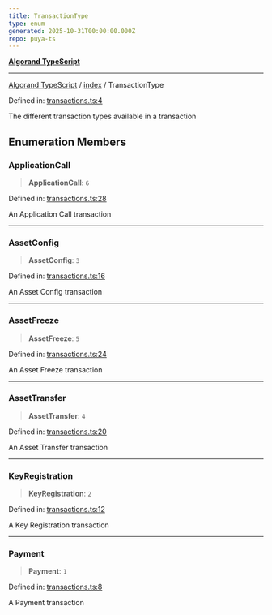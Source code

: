 ```yaml
---
title: TransactionType
type: enum
generated: 2025-10-31T00:00:00.000Z
repo: puya-ts
---
```


[**Algorand TypeScript**](docs/_md/README)

---

[Algorand TypeScript](docs/_md/modules) / [index](/reference/algorand-typescript/api/index/readme/) / TransactionType

Defined in: [transactions.ts:4](https://github.com/algorandfoundation/puya-ts/blob/main/packages/algo-ts/src/transactions.ts#L4)

The different transaction types available in a transaction

## Enumeration Members

### ApplicationCall

> **ApplicationCall**: `6`

Defined in: [transactions.ts:28](https://github.com/algorandfoundation/puya-ts/blob/main/packages/algo-ts/src/transactions.ts#L28)

An Application Call transaction

---

### AssetConfig

> **AssetConfig**: `3`

Defined in: [transactions.ts:16](https://github.com/algorandfoundation/puya-ts/blob/main/packages/algo-ts/src/transactions.ts#L16)

An Asset Config transaction

---

### AssetFreeze

> **AssetFreeze**: `5`

Defined in: [transactions.ts:24](https://github.com/algorandfoundation/puya-ts/blob/main/packages/algo-ts/src/transactions.ts#L24)

An Asset Freeze transaction

---

### AssetTransfer

> **AssetTransfer**: `4`

Defined in: [transactions.ts:20](https://github.com/algorandfoundation/puya-ts/blob/main/packages/algo-ts/src/transactions.ts#L20)

An Asset Transfer transaction

---

### KeyRegistration

> **KeyRegistration**: `2`

Defined in: [transactions.ts:12](https://github.com/algorandfoundation/puya-ts/blob/main/packages/algo-ts/src/transactions.ts#L12)

A Key Registration transaction

---

### Payment

> **Payment**: `1`

Defined in: [transactions.ts:8](https://github.com/algorandfoundation/puya-ts/blob/main/packages/algo-ts/src/transactions.ts#L8)

A Payment transaction
